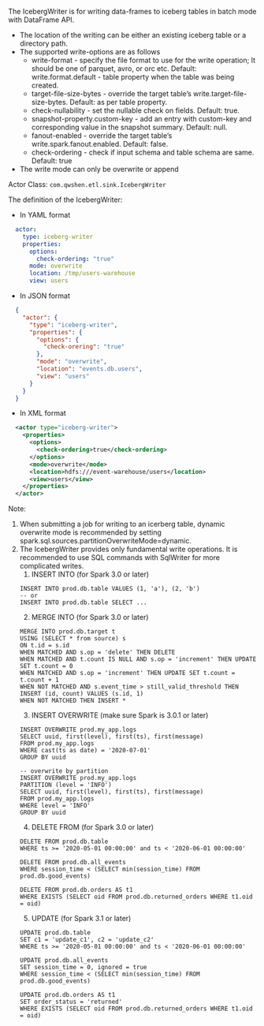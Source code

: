 The IcebergWriter is for writing data-frames to iceberg tables in batch mode with DataFrame API.

- The location of the writing can be either an existing iceberg table or a directory path.
- The supported write-options are as follows
  - write-format - specify the file format to use for the write operation; It should be one of parquet, avro, or orc etc. Default: write.format.default - table property when the table was being created.
  - target-file-size-bytes - override the target table’s write.target-file-size-bytes. Default: as per table property.
  - check-nullability - set the nullable check on fields. Default: true.
  - snapshot-property.custom-key - add an entry with custom-key and corresponding value in the snapshot summary. Default: null.
  - fanout-enabled - override the target table’s write.spark.fanout.enabled. Default: false. 
  - check-ordering - check if input schema and table schema are same. Default: true
- The write mode can only be overwrite or append

Actor Class: `com.qwshen.etl.sink.IcebergWriter`

The definition of the IcebergWriter:

- In YAML format
```yaml
  actor:
    type: iceberg-writer
    properties:
      options:
        check-ordering: "true"
      mode: overwrite
      location: /tmp/users-warehouse
      view: users      
```
- In JSON format
```json
  {
    "actor": {
      "type": "iceberg-writer",
      "properties": {
        "options": {
          "check-orering": "true"
        },
        "mode": "overwrite",
        "location": "events.db.users",
        "view": "users"
      }
    }
  }
```
- In XML format
```xml
  <actor type="iceberg-writer">
    <properties>
      <options>
        <check-ordering>true</check-ordering>
      </options>
      <mode>overwrite</mode>
      <location>hdfs:///event-warehouse/users</location>
      <view>users</view>
    </properties>
  </actor>
```

Note:
1. When submitting a job for writing to an icerberg table, dynamic overwrite mode is recommended by setting spark.sql.sources.partitionOverwriteMode=dynamic.
2. The IcebergWriter provides only fundamental write operations. It is recommended to use SQL commands with SqlWriter for more complicated writes.
   1. INSERT INTO (for Spark 3.0 or later)
    ```
    INSERT INTO prod.db.table VALUES (1, 'a'), (2, 'b')
    -- or
    INSERT INTO prod.db.table SELECT ...
    ```
   2. MERGE INTO (for Spark 3.0 or later)
    ```
    MERGE INTO prod.db.target t
    USING (SELECT * from source) s
    ON t.id = s.id
    WHEN MATCHED AND s.op = 'delete' THEN DELETE
    WHEN MATCHED AND t.count IS NULL AND s.op = 'increment' THEN UPDATE SET t.count = 0
    WHEN MATCHED AND s.op = 'increment' THEN UPDATE SET t.count = t.count + 1
    WHEN NOT MATCHED AND s.event_time > still_valid_threshold THEN INSERT (id, count) VALUES (s.id, 1)
    WHEN NOT MATCHED THEN INSERT *
    ```
   3. INSERT OVERWRITE (make sure Spark is 3.0.1 or later)
    ```
    INSERT OVERWRITE prod.my_app.logs
    SELECT uuid, first(level), first(ts), first(message)
    FROM prod.my_app.logs
    WHERE cast(ts as date) = '2020-07-01'
    GROUP BY uuid

    -- overwrite by partition
    INSERT OVERWRITE prod.my_app.logs
    PARTITION (level = 'INFO')
    SELECT uuid, first(level), first(ts), first(message)
    FROM prod.my_app.logs
    WHERE level = 'INFO'
    GROUP BY uuid
    ```
   4. DELETE FROM (for Spark 3.0 or later)
    ```
    DELETE FROM prod.db.table
    WHERE ts >= '2020-05-01 00:00:00' and ts < '2020-06-01 00:00:00'

    DELETE FROM prod.db.all_events
    WHERE session_time < (SELECT min(session_time) FROM prod.db.good_events)

    DELETE FROM prod.db.orders AS t1
    WHERE EXISTS (SELECT oid FROM prod.db.returned_orders WHERE t1.oid = oid)
    ```
   5. UPDATE (for Spark 3.1 or later)
    ```
    UPDATE prod.db.table
    SET c1 = 'update_c1', c2 = 'update_c2'
    WHERE ts >= '2020-05-01 00:00:00' and ts < '2020-06-01 00:00:00'

    UPDATE prod.db.all_events
    SET session_time = 0, ignored = true
    WHERE session_time < (SELECT min(session_time) FROM prod.db.good_events)

    UPDATE prod.db.orders AS t1
    SET order_status = 'returned'
    WHERE EXISTS (SELECT oid FROM prod.db.returned_orders WHERE t1.oid = oid)
    ```
